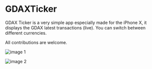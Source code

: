 # GDAXTicker

GDAX Ticker is a very simple app especially made for the iPhone X, it displays the GDAX latest transactions (live). You can switch between different currencies. 

All contributions are welcome.

![image 1](https://raw.githubusercontent.com/Dimillian/GDAXTicker/master/screen1.png "Image 1")

![image 2](https://raw.githubusercontent.com/Dimillian/GDAXTicker/master/screen2.png "Image 2")

